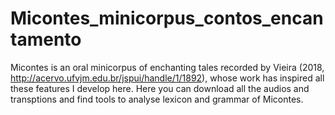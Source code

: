 # Micontes_minicorpus_contos_encantamento

Micontes is an oral minicorpus of enchanting tales recorded by Vieira (2018, http://acervo.ufvjm.edu.br/jspui/handle/1/1892), whose work has inspired all these features I develop here. Here you can download all the audios and transptions and find tools to analyse lexicon and grammar of Micontes. 

